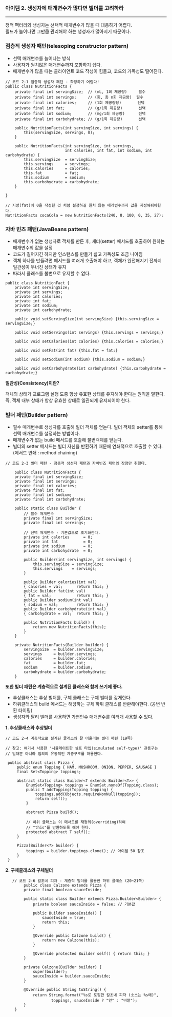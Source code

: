 ### 아이템 2. 생성자에 매개변수가 많다면 빌더를 고려하라 

---
정적 팩터리와 생성자는 선택적 매개변수가 많을 때 대응하기 어렵다.    
필드가 늘어나면 그만큼 관리해야 하는 생성자가 많아지기 때문이다. 

### 점층적 생성자 패턴(telesoping constructor pattern)
- 선택 매개변수를 늘어나는 방식 
- 사용자가 원치않은 매개변수까지 포함하기 쉽다.
- 매개변수가 많을 때는 클라이언트 코드 작성이 힘들고, 코드의 가독성도 떨어진다. 
  
```
// 코드 2-1 점층적 생성자 패턴 - 확장하기 어렵다!
public class NutritionFacts {
    private final int servingSize;  // (mL, 1회 제공량)     필수
    private final int servings;     // (회, 총 n회 제공량)  필수
    private final int calories;     // (1회 제공량당)       선택
    private final int fat;          // (g/1회 제공량)       선택
    private final int sodium;       // (mg/1회 제공량)      선택
    private final int carbohydrate; // (g/1회 제공량)       선택

    public NutritionFacts(int servingSize, int servings) {
        this(servingSize, servings, 0);
    }

    public NutritionFacts(int servingSize, int servings,
                          int calories, int fat, int sodium, int carbohydrate) {
        this.servingSize  = servingSize;
        this.servings     = servings;
        this.calories     = calories;
        this.fat          = fat;
        this.sodium       = sodium;
        this.carbohydrate = carbohydrate;
    }

}

// 지방(fat)에 0을 작성한 것 처럼 설정하길 원치 않는 매개변수까지 값을 지정해줘야한다.
NutritionFacts cocaCola = new NutritionFacts(240, 8, 100, 0, 35, 27);

```     



    
### 자바 빈즈 패턴(JavaBeans pattern)
- 매개변수가 없는 생성자로 객체를 만든 후, 새터(setter) 매서드를 호출하여 원하는 매개변수의 값을 설정
- 코드가 길어지긴 하지만 인스턴스를 만들기 쉽고 가독성도 조금 나아짐
- 객체 하나를 만들려면 메서드를 여러개 호출해야 하고, 객체가 완전해지기 전까지 일관성이 무너진 상태가 유지
- 따라서 클래스를 불변으로 유지할 수 없다.
  
```
public class NutritionFact {
    private int servingSize;
    private int servings;
    private int calories;
    private int fat;
    private int sodium;
    private int carbohydrate;

    public void setServingSize(int servingSize) {this.servingSize = servingSize;}

    public void setServings(int servings) {this.servings = servings;}

    public void setCalories(int calories) {this.calories = calories;}

    public void setFat(int fat) {this.fat = fat;}

    public void setSodium(int sodium) {this.sodium = sodium;}

    public void setCarbohydrate(int carbohydrate) {this.carbohydrate = carbohydrate;}
```

   

**일관성(Consistency)이란?**   

객체의 상태가 프로그램 실행 도중 항상 유효한 상태를 유지해야 한다는 원칙을 말한다. 
즉, 객체 내부 상태가 항상 유효한 상태로 일관되게 유지되어야 한다. 



      

      
### 빌더 패턴(Builder pattern)
- 필수 매개변수로 생성자를 호출해 빌더 객체를 얻는다. 빌더 객체의 setter를 통해 선택 매개변수를 설정하는 방법이다. 
- 매개변수가 없는 build 메서드를 호출해 불변객체를 얻는다. 
- 빌더의 setter 메서드는 빌더 자신을 반환하기 때문에 연쇄적으로 호출할 수 있다. (메서드 연쇄 : method chaining)

```
// 코드 2-3 빌더 패턴 - 점층적 생성자 패턴과 자바빈즈 패턴의 장점만 취했다.

    public class NutritionFacts {
    private final int servingSize;
    private final int servings;
    private final int calories;
    private final int fat;
    private final int sodium;
    private final int carbohydrate;

    public static class Builder {
        // 필수 매개변수
        private final int servingSize;
        private final int servings;

        // 선택 매개변수 - 기본값으로 초기화한다.
        private int calories      = 0;
        private int fat           = 0;
        private int sodium        = 0;
        private int carbohydrate  = 0;

        public Builder(int servingSize, int servings) {
            this.servingSize = servingSize;
            this.servings    = servings;
        }

        public Builder calories(int val)
        { calories = val;      return this; }
        public Builder fat(int val)
        { fat = val;           return this; }
        public Builder sodium(int val)
        { sodium = val;        return this; }
        public Builder carbohydrate(int val)
        { carbohydrate = val;  return this; }

        public NutritionFacts build() {
            return new NutritionFacts(this);
        }
    }

    private NutritionFacts(Builder builder) {
        servingSize  = builder.servingSize;
        servings     = builder.servings;
        calories     = builder.calories;
        fat          = builder.fat;
        sodium       = builder.sodium;
        carbohydrate = builder.carbohydrate;
    }

```


  **또한 빌더 패턴은 계층적으로 설계된 클래스와 함께 쓰기에 좋다.** 
  - 추상클래스는 추상 빌더를, 구체 클래스는 구체 빌더를 갖게한다. 
  - 하위클래스의 build 메서드는 해당하는 구체 하위 클래스를 반환해야한다. (공변 반환 타이핑)
  - 생성자와 달리 빌더를 사용하면 가변인수 매개변수를 여러개 사용할 수 있다. 
  
       

   **1. 추상클래스와 추상빌더** 
   ```
   // 코드 2-4 계층적으로 설계된 클래스와 잘 어울리는 빌더 패턴 (19쪽)

// 참고: 여기서 사용한 '시뮬레이트한 셀프 타입(simulated self-type)' 관용구는
// 빌더뿐 아니라 임의의 유동적인 계층구조를 허용한다.

    public abstract class Pizza {
        public enum Topping { HAM, MUSHROOM, ONION, PEPPER, SAUSAGE }
        final Set<Topping> toppings;

        abstract static class Builder<T extends Builder<T>> {
            EnumSet<Topping> toppings = EnumSet.noneOf(Topping.class);
            public T addTopping(Topping topping) {
                toppings.add(Objects.requireNonNull(topping));
                return self();
            }

            abstract Pizza build();

            // 하위 클래스는 이 메서드를 재정의(overriding)하여
            // "this"를 반환하도록 해야 한다.
            protected abstract T self();
        }
        
        Pizza(Builder<?> builder) {
            toppings = builder.toppings.clone(); // 아이템 50 참조
        }
    }

   ```

**2. 구체클래스와 구체빌더**
```
   // 코드 2-6 칼초네 피자 - 계층적 빌더를 활용한 하위 클래스 (20~21쪽)
        public class Calzone extends Pizza {
        private final boolean sauceInside;

        public static class Builder extends Pizza.Builder<Builder> {
            private boolean sauceInside = false; // 기본값

            public Builder sauceInside() {
                sauceInside = true;
                return this;
            }

            @Override public Calzone build() {
                return new Calzone(this);
            }

            @Override protected Builder self() { return this; }
        }

        private Calzone(Builder builder) {
            super(builder);
            sauceInside = builder.sauceInside;
        }

        @Override public String toString() {
            return String.format("%s로 토핑한 칼초네 피자 (소스는 %s에)",
                    toppings, sauceInside ? "안" : "바깥");
        }
    }
```
